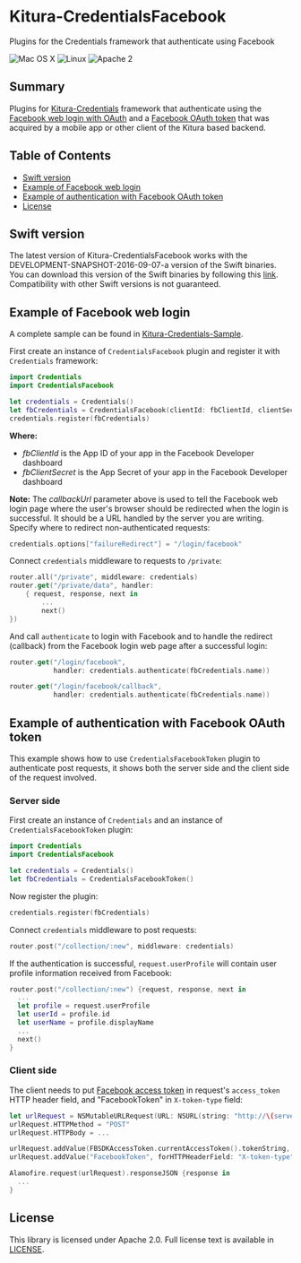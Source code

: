 # Kitura-CredentialsFacebook
Plugins for the Credentials framework that authenticate using Facebook

![Mac OS X](https://img.shields.io/badge/os-Mac%20OS%20X-green.svg?style=flat)
![Linux](https://img.shields.io/badge/os-linux-green.svg?style=flat)
![Apache 2](https://img.shields.io/badge/license-Apache2-blue.svg?style=flat)

## Summary
Plugins for [Kitura-Credentials](https://github.com/IBM-Swift/Kitura-Credentials) framework that authenticate using the [Facebook web login with OAuth](https://developers.facebook.com/docs/facebook-login/manually-build-a-login-flow) and a [Facebook OAuth token](https://developers.facebook.com/docs/facebook-login/access-tokens) that was acquired by a mobile app or other client of the Kitura based backend.

## Table of Contents
* [Swift version](#swift-version)
* [Example of Facebook web login](#example-of-facebook-web-login)
* [Example of authentication with Facebook OAuth token](#example-of-authentication-with-facebook-oauth-token)
* [License](#license)

## Swift version
The latest version of Kitura-CredentialsFacebook works with the DEVELOPMENT-SNAPSHOT-2016-09-07-a version of the Swift binaries. You can download this version of the Swift binaries by following this [link](https://swift.org/download/). Compatibility with other Swift versions is not guaranteed.

## Example of Facebook web login
A complete sample can be found in [Kitura-Credentials-Sample](https://github.com/IBM-Swift/Kitura-Credentials-Sample).
<br>

First create an instance of `CredentialsFacebook` plugin and register it with `Credentials` framework:
```swift
import Credentials
import CredentialsFacebook

let credentials = Credentials()
let fbCredentials = CredentialsFacebook(clientId: fbClientId, clientSecret: fbClientSecret, callbackUrl: serverUrl + "/login/facebook/callback")
credentials.register(fbCredentials)
```
**Where:**
   - *fbClientId* is the App ID of your app in the Facebook Developer dashboard
   - *fbClientSecret* is the App Secret of your app in the Facebook Developer dashboard

**Note:** The *callbackUrl* parameter above is used to tell the Facebook web login page where the user's browser should be redirected when the login is successful. It should be a URL handled by the server you are writing.
Specify where to redirect non-authenticated requests:
```swift
credentials.options["failureRedirect"] = "/login/facebook"
```

Connect `credentials` middleware to requests to `/private`:

```swift
router.all("/private", middleware: credentials)
router.get("/private/data", handler:
    { request, response, next in
        ...  
        next()
})
```
And call `authenticate` to login with Facebook and to handle the redirect (callback) from the Facebook login web page after a successful login:

```swift
router.get("/login/facebook",
           handler: credentials.authenticate(fbCredentials.name))

router.get("/login/facebook/callback",
           handler: credentials.authenticate(fbCredentials.name))
```

## Example of authentication with Facebook OAuth token

This example shows how to use `CredentialsFacebookToken` plugin to authenticate post requests, it shows both the server side and the client side of the request involved.

### Server side

First create an instance of `Credentials` and an instance of `CredentialsFacebookToken` plugin:

```swift
import Credentials
import CredentialsFacebook

let credentials = Credentials()
let fbCredentials = CredentialsFacebookToken()
```
Now register the plugin:
```swift
credentials.register(fbCredentials)
```

Connect `credentials` middleware to post requests:

```swift
router.post("/collection/:new", middleware: credentials)
```
If the authentication is successful, `request.userProfile` will contain user profile information received from Facebook:
```swift
router.post("/collection/:new") {request, response, next in
  ...
  let profile = request.userProfile
  let userId = profile.id
  let userName = profile.displayName
  ...
  next()
}
```

### Client side
The client needs to put [Facebook access token](https://developers.facebook.com/docs/facebook-login/access-tokens) in request's `access_token` HTTP header field, and "FacebookToken" in `X-token-type` field:
```swift
let urlRequest = NSMutableURLRequest(URL: NSURL(string: "http://\(serverUrl)/collection/\(name)"))
urlRequest.HTTPMethod = "POST"
urlRequest.HTTPBody = ...

urlRequest.addValue(FBSDKAccessToken.currentAccessToken().tokenString, forHTTPHeaderField: "access_token")
urlRequest.addValue("FacebookToken", forHTTPHeaderField: "X-token-type")            

Alamofire.request(urlRequest).responseJSON {response in
  ...
}

```
## License
This library is licensed under Apache 2.0. Full license text is available in [LICENSE](LICENSE.txt).
